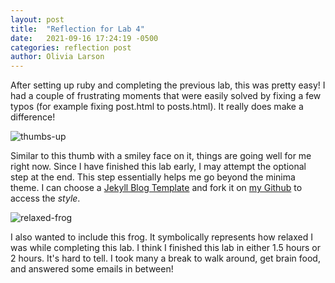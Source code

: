 ```yaml
---
layout: post
title:  "Reflection for Lab 4"
date:   2021-09-16 17:24:19 -0500
categories: reflection post
author: Olivia Larson
---
```


After setting up ruby and completing the previous lab, this was pretty easy! I had a couple of frustrating moments that were easily solved by fixing a few typos (for example fixing post.html to posts.html). It really does make a difference!

![thumbs-up](https://i0.hippopx.com/photos/345/945/108/smile-fist-finger-thums-preview.jpg)

Similar to this thumb with a smiley face on it, things are going well for me right now. Since I have finished this lab early, I may attempt the optional step at the end. This step essentially helps me go beyond the minima theme. I can choose a [Jekyll Blog Template][Jekyll] and fork it on [my Github][Github] to access the *style*.

[Jekyll]: https://www.wowthemes.net/jekyll-themes-templates/
[Github]: https://github.com/Larsonog

![relaxed-frog](https://www.maxpixel.net/static/photo/1x/Computer-Figure-Rest-Funny-Relaxed-Frog-914526.jpg)

I also wanted to include this frog. It symbolically represents how relaxed I was while completing this lab. I think I finished this lab in either 1.5 hours or 2 hours. It's hard to tell. I took many a break to walk around, get brain food, and answered some emails in between!

